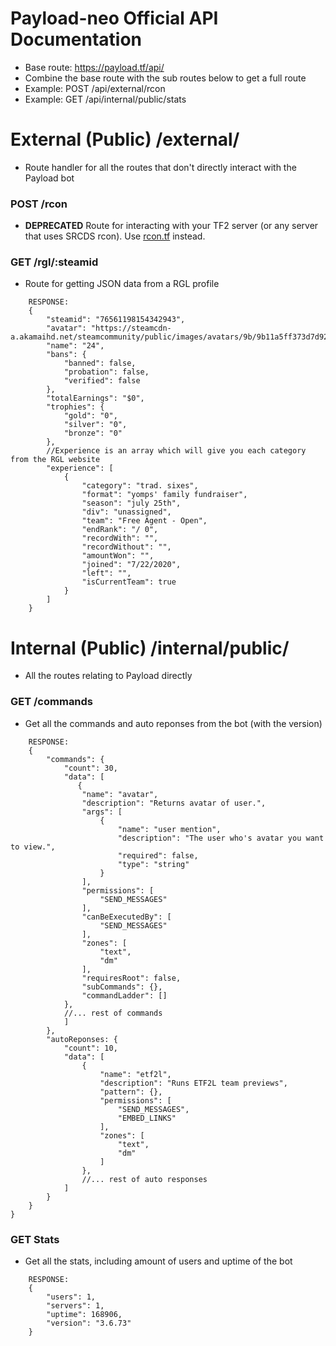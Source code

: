 # Payload-neo Official API Documentation

- Base route: https://payload.tf/api/
- Combine the base route with the sub routes below to get a full route
- Example:  POST /api/external/rcon
- Example:  GET /api/internal/public/stats

# External (Public) /external/

- Route handler for all the routes that don't directly interact with the Payload bot

### POST /rcon
- **DEPRECATED** Route for interacting with your TF2 server (or any server that uses SRCDS rcon). Use [rcon.tf](https://rcon.tf/api/execute) instead.

### GET /rgl/:steamid

- Route for getting JSON data from a RGL profile

```
    RESPONSE:
    {
        "steamid": "76561198154342943",
        "avatar": "https://steamcdn-a.akamaihd.net/steamcommunity/public/images/avatars/9b/9b11a5ff373d7d92cf820dfd9bd5ff2a870e4b20_full.jpg",
        "name": "24",
        "bans": {
            "banned": false,
            "probation": false,
            "verified": false
        },
        "totalEarnings": "$0",
        "trophies": {
            "gold": "0",
            "silver": "0",
            "bronze": "0"
        },
        //Experience is an array which will give you each category from the RGL website
        "experience": [
            {
                "category": "trad. sixes",
                "format": "yomps' family fundraiser",
                "season": "july 25th",
                "div": "unassigned",
                "team": "Free Agent - Open",
                "endRank": "/ 0",
                "recordWith": "",
                "recordWithout": "",
                "amountWon": "",
                "joined": "7/22/2020",
                "left": "",
                "isCurrentTeam": true
            }
        ]
    }
```

# Internal (Public) /internal/public/

- All the routes relating to Payload directly

### GET /commands

- Get all the commands and auto reponses from the bot (with the version)

```
    RESPONSE:
    {
        "commands": {
            "count": 30,
            "data": [
               {
                "name": "avatar",
                "description": "Returns avatar of user.",
                "args": [
                    {
                        "name": "user mention",
                        "description": "The user who's avatar you want to view.",
                        "required": false,
                        "type": "string"
                    }
                ],
                "permissions": [
                    "SEND_MESSAGES"
                ],
                "canBeExecutedBy": [
                    "SEND_MESSAGES"
                ],
                "zones": [
                    "text",
                    "dm"
                ],
                "requiresRoot": false,
                "subCommands": {},
                "commandLadder": []
            },
            //... rest of commands
            ]
        },
        "autoReponses: {
            "count": 10,
            "data": [
                {
                    "name": "etf2l",
                    "description": "Runs ETF2L team previews",
                    "pattern": {},
                    "permissions": [
                        "SEND_MESSAGES",
                        "EMBED_LINKS"
                    ],
                    "zones": [
                        "text",
                        "dm"
                    ]
                },
                //... rest of auto responses
            ]
        }
    }
}
```

### GET Stats

- Get all the stats, including amount of users and uptime of the bot

```
    RESPONSE:
    {
        "users": 1,
        "servers": 1,
        "uptime": 168906,
        "version": "3.6.73"
    }
```
